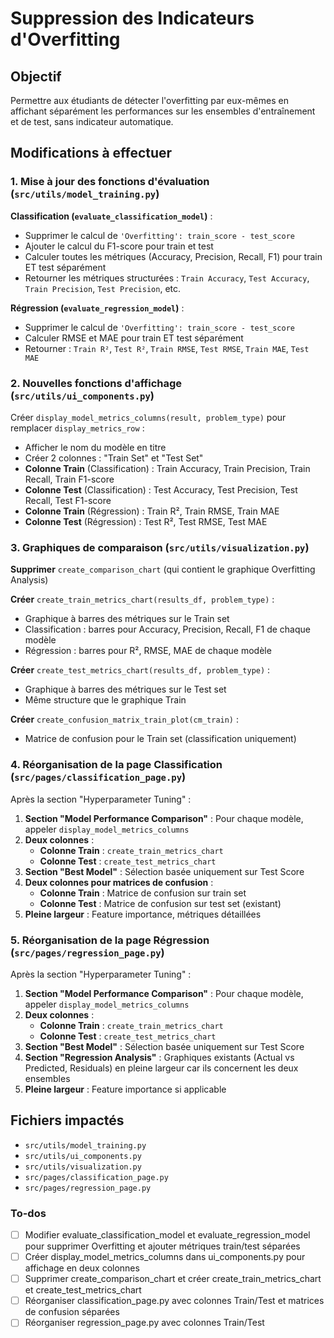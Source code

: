 <!-- 69981531-f8c4-496a-bfff-ecdf8ae4717f 46d5def0-f5e7-44fa-b59a-2b8c4c1c6eb9 -->
# Suppression des Indicateurs d'Overfitting

## Objectif
Permettre aux étudiants de détecter l'overfitting par eux-mêmes en affichant séparément les performances sur les ensembles d'entraînement et de test, sans indicateur automatique.

## Modifications à effectuer

### 1. Mise à jour des fonctions d'évaluation (`src/utils/model_training.py`)

**Classification (`evaluate_classification_model`)** :
- Supprimer le calcul de `'Overfitting': train_score - test_score`
- Ajouter le calcul du F1-score pour train et test
- Calculer toutes les métriques (Accuracy, Precision, Recall, F1) pour train ET test séparément
- Retourner les métriques structurées : `Train Accuracy`, `Test Accuracy`, `Train Precision`, `Test Precision`, etc.

**Régression (`evaluate_regression_model`)** :
- Supprimer le calcul de `'Overfitting': train_score - test_score`
- Calculer RMSE et MAE pour train ET test séparément
- Retourner : `Train R²`, `Test R²`, `Train RMSE`, `Test RMSE`, `Train MAE`, `Test MAE`

### 2. Nouvelles fonctions d'affichage (`src/utils/ui_components.py`)

Créer `display_model_metrics_columns(result, problem_type)` pour remplacer `display_metrics_row` :
- Afficher le nom du modèle en titre
- Créer 2 colonnes : "Train Set" et "Test Set"
- **Colonne Train** (Classification) : Train Accuracy, Train Precision, Train Recall, Train F1-score
- **Colonne Test** (Classification) : Test Accuracy, Test Precision, Test Recall, Test F1-score
- **Colonne Train** (Régression) : Train R², Train RMSE, Train MAE
- **Colonne Test** (Régression) : Test R², Test RMSE, Test MAE

### 3. Graphiques de comparaison (`src/utils/visualization.py`)

**Supprimer** `create_comparison_chart` (qui contient le graphique Overfitting Analysis)

**Créer** `create_train_metrics_chart(results_df, problem_type)` :
- Graphique à barres des métriques sur le Train set
- Classification : barres pour Accuracy, Precision, Recall, F1 de chaque modèle
- Régression : barres pour R², RMSE, MAE de chaque modèle

**Créer** `create_test_metrics_chart(results_df, problem_type)` :
- Graphique à barres des métriques sur le Test set
- Même structure que le graphique Train

**Créer** `create_confusion_matrix_train_plot(cm_train)` :
- Matrice de confusion pour le Train set (classification uniquement)

### 4. Réorganisation de la page Classification (`src/pages/classification_page.py`)

Après la section "Hyperparameter Tuning" :
1. **Section "Model Performance Comparison"** : Pour chaque modèle, appeler `display_model_metrics_columns`
2. **Deux colonnes** :
   - **Colonne Train** : `create_train_metrics_chart` 
   - **Colonne Test** : `create_test_metrics_chart`
3. **Section "Best Model"** : Sélection basée uniquement sur Test Score
4. **Deux colonnes pour matrices de confusion** :
   - **Colonne Train** : Matrice de confusion sur train set
   - **Colonne Test** : Matrice de confusion sur test set (existant)
5. **Pleine largeur** : Feature importance, métriques détaillées

### 5. Réorganisation de la page Régression (`src/pages/regression_page.py`)

Après la section "Hyperparameter Tuning" :
1. **Section "Model Performance Comparison"** : Pour chaque modèle, appeler `display_model_metrics_columns`
2. **Deux colonnes** :
   - **Colonne Train** : `create_train_metrics_chart`
   - **Colonne Test** : `create_test_metrics_chart`
3. **Section "Best Model"** : Sélection basée uniquement sur Test Score
4. **Section "Regression Analysis"** : Graphiques existants (Actual vs Predicted, Residuals) en pleine largeur car ils concernent les deux ensembles
5. **Pleine largeur** : Feature importance si applicable

## Fichiers impactés
- `src/utils/model_training.py`
- `src/utils/ui_components.py`
- `src/utils/visualization.py`
- `src/pages/classification_page.py`
- `src/pages/regression_page.py`


### To-dos

- [ ] Modifier evaluate_classification_model et evaluate_regression_model pour supprimer Overfitting et ajouter métriques train/test séparées
- [ ] Créer display_model_metrics_columns dans ui_components.py pour affichage en deux colonnes
- [ ] Supprimer create_comparison_chart et créer create_train_metrics_chart et create_test_metrics_chart
- [ ] Réorganiser classification_page.py avec colonnes Train/Test et matrices de confusion séparées
- [ ] Réorganiser regression_page.py avec colonnes Train/Test